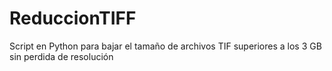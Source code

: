 # ReduccionTIFF
Script en Python para bajar el tamaño de archivos TIF superiores a los 3 GB sin perdida de resolución 
